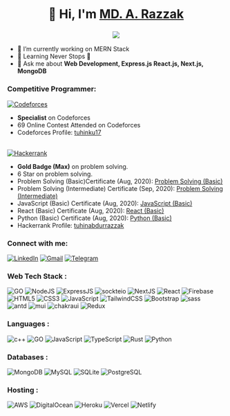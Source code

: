 <h1 align="center">👋 Hi, I'm <a href="https://www.linkedin.com/in/artuhin/" target="_blank"> MD. A. Razzak </a></h1>
<h3 align="center"> <img src="https://readme-typing-svg.herokuapp.com?color=0357F7&lines=Full+Stack+Developer+%3A)" /> </h3>

- 🔭 I’m currently working on MERN Stack
- 🌱 Learning Never Stops 🚀
- 💬 Ask me about **Web Development, Express.js React.js, Next.js, MongoDB**

<h3 align="left">Competitive Programmer:</h3>
<a href="https://codeforces.com/profile/tuhinku17"><img alt="Codeforces" src="https://img.shields.io/badge/codeforces-%235c99e6.svg?style=for-the-badge&logo=codeforces&logoColor=white"/></a>
<br/>

- **Specialist** on Codeforces<br/>
- 69 Online Contest Attended on Codeforces<br/>
- Codeforces Profile: [tuhinku17](https://codeforces.com/profile/tuhinku17)<br/>

<br/>
<a href="https://www.hackerrank.com/profile/tuhinabdurrazzak"><img alt="Hackerrank" src="https://img.shields.io/badge/hackerrank-%235b76c2.svg?style=for-the-badge&logo=hackerrank&logoColor=white"/></a>

- **Gold Badge (Max)** on problem solving.<br/>
- 6 Star on problem solving.<br/>
- Problem Solving (Basic)Certificate (Aug,
  2020): [Problem Solving (Basic)](https://www.hackerrank.com/certificates/b629d3260931)<br/>
- Problem Solving (Intermediate) Certificate (Sep,
  2020): [Problem Solving (Intermediate)](https://www.hackerrank.com/certificates/ea254b9278b7)<br/>
- JavaScript (Basic) Certificate (Aug,
  2020): [JavaScript (Basic)](https://www.hackerrank.com/certificates/bf8a77554ed8)<br/>
- React (Basic) Certificate (Aug, 2020): [React (Basic)](https://www.hackerrank.com/certificates/84e7cc58eb00)<br/>
- Python (Basic) Certificate (Aug, 2020): [Python (Basic)](https://www.hackerrank.com/certificates/8704863a7090)<br/>
- Hackerrank Profile: [tuhinabdurrazzak](https://www.hackerrank.com/profile/tuhinabdurrazzak)<br/>

<h3 align="left">Connect with me:</h3>
<div align="left">
  <a href="https://www.linkedin.com/in/artuhin/"><img alt="LinkedIn" src="https://img.shields.io/badge/linkedin-%230077B5.svg?style=for-the-badge&logo=linkedin&logoColor=white"/></a>
  <a href="mailto:md.a.razzak.17@gmail.com"><img alt="Gmail" src="https://img.shields.io/badge/Gmail-D14836?style=for-the-badge&logo=gmail&logoColor=white"/></a>
  <a href="https://discord.gg/j5nfXGCj"><img alt="Telegram" src="https://img.shields.io/badge/Discord-2CA5E0?style=for-the-badge&logo=discord&logoColor=white" /></a>
</div>

<h3 align="left">Web Tech Stack :</h3>
<div align="left">
<img alt="GO" src="https://img.shields.io/badge/Go-007d9c?style=for-the-badge&logo=go&logoColor=white"/>
<img alt="NodeJS" src="https://img.shields.io/badge/node.js-%2330b23a.svg?style=for-the-badge&logo=nodedotjs&logoColor=white"/>
<img alt="ExpressJS" src="https://img.shields.io/badge/Express.js-0b1b1f?style=for-the-badge&logo=express&logoColor=white"/>
<img alt="sockteio" src="https://img.shields.io/badge/Socket.io-4b6a9f?&style=for-the-badge&logo=Socket.io&logoColor=white"/>
<img alt="NextJS" src="https://img.shields.io/badge/next.js-cd2db1?style=for-the-badge&logo=nextdotjs&logoColor=white"/>
<img alt="React" src="https://img.shields.io/badge/react.js-0f5dc3.svg?style=for-the-badge&logo=react&logoColor=%2361DAFB"/>
<img alt="Firebase" src="https://img.shields.io/badge/firebase-%23039BE5.svg?style=for-the-badge&logo=firebase"/>
<br/>
<img alt="HTML5" src="https://img.shields.io/badge/html5-%23E34F26.svg?style=for-the-badge&logo=html5&logoColor=white"/>
<img alt="CSS3" src="https://img.shields.io/badge/css3-%231572B6.svg?style=for-the-badge&logo=css3&logoColor=white"/> 
<img alt="JavaScript" src="https://img.shields.io/badge/javascript-%23323330.svg?style=for-the-badge&logo=javascript&logoColor=%23F7DF1E"/>
<img alt="TailwindCSS" src="https://img.shields.io/badge/Tailwind_CSS-38B2AC?style=for-the-badge&logo=tailwind-css&logoColor=white"/>
<img alt="Bootstrap" src="https://img.shields.io/badge/bootstrap-%23563D7C.svg?style=for-the-badge&logo=bootstrap&logoColor=white"/>
<img alt="sass" src="https://img.shields.io/badge/Sass-CC6699?style=for-the-badge&logo=sass&logoColor=white"/>
<br>

<img alt="antd" src="https://img.shields.io/badge/Ant%20Design-202875?style=for-the-badge&logo=antdesign&logoColor=white"/>
<img alt="mui" src="https://img.shields.io/badge/Material%20UI-007FFF?style=for-the-badge&logo=mui&logoColor=white"/>
<img alt="chakraui" src="https://img.shields.io/badge/Chakra--UI-319795?style=for-the-badge&logo=chakra-ui&logoColor=white"/>
<img alt="Redux" src="https://img.shields.io/badge/Redux-593D88?style=for-the-badge&logo=redux&logoColor=white"/>

</div>

<h3 align="left">Languages :</h3>
<div align="left">
 <img alt="c++" src="https://img.shields.io/badge/C%2B%2B-00599C?style=for-the-badge&logo=c%2B%2B&logoColor=white"/>
 <img alt="GO" src="https://img.shields.io/badge/Go-007d9c?style=for-the-badge&logo=go&logoColor=white"/>
 <img alt="JavaScript" src="https://img.shields.io/badge/javascript-%23323330.svg?style=for-the-badge&logo=javascript&logoColor=%23F7DF1E"/>   
 <img alt="TypeScript" src="https://img.shields.io/badge/typescript-%23323330.svg?style=for-the-badge&logo=typescript&logoColor=%23F7DF1E"/>   
 <img alt="Rust" src="https://img.shields.io/badge/rust-%23ED8B00.svg?style=for-the-badge&logo=rust&logoColor=white"/>
<img alt="Python" src="https://img.shields.io/badge/python-%2314354C.svg?style=for-the-badge&logo=python&logoColor=white"/>

</div>

<h3 align="left">Databases :</h3>
<div align="left">
  <img alt="MongoDB" src ="https://img.shields.io/badge/MongoDB-4EA94B?style=for-the-badge&logo=mongodb&logoColor=white"/>
  <img alt="MySQL" src="https://img.shields.io/badge/mysql-%2300f.svg?style=for-the-badge&logo=mysql&logoColor=white"/>
  <img alt="SQLite" src ="https://img.shields.io/badge/sqlite-%2307405e.svg?style=for-the-badge&logo=sqlite&logoColor=white"/>
  <img alt="PostgreSQL" src ="https://img.shields.io/badge/PostgreSQL-316192?style=for-the-badge&logo=postgresql&logoColor=white"/>
</div>


<h3 align="left">Hosting :</h3>
<div align="left">
  <img alt="AWS" src="https://img.shields.io/badge/Amazon_AWS-FF9900?style=for-the-badge&logo=amazonaws&logoColor=white"/>
  <img alt="DigitalOcean" src="https://img.shields.io/badge/DigitalOcean-%230167ff.svg?style=for-the-badge&logo=digitalOcean&logoColor=white"/>

  <img alt="Heroku" src="https://img.shields.io/badge/heroku-%23430098.svg?style=for-the-badge&logo=heroku&logoColor=white"/>
  <img alt="Vercel" src="https://img.shields.io/badge/Vercel-000000?style=for-the-badge&logo=vercel&logoColor=white"/>
  <img alt="Netlify" src="https://img.shields.io/badge/Netlify-00C7B7?style=for-the-badge&logo=netlify&logoColor=white"/>
</div><br/>
